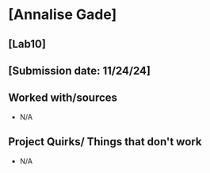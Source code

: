 # [Annalise Gade]
## [Lab10]
## [Submission date: 11/24/24]
## Worked with/sources 
* N/A
## Project Quirks/ Things that don't work
* N/A
